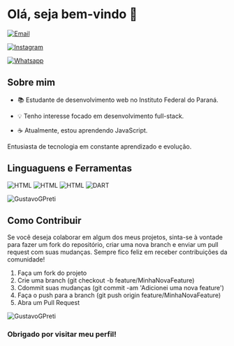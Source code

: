 # Olá, seja bem-vindo 👋

[![Email](https://img.shields.io/badge/Gmail-D14836?style=for-the-badge&logo=gmail&logoColor=white)](mailto:gustavogpreti@gmail.com)

[![Instagram](https://img.shields.io/badge/Instagram-E4405F?style=for-the-badge&logo=instagram&logoColor=white)](https://www.instagram.com/gustavogpreti/)

[![Whatsapp](https://img.shields.io/badge/WhatsApp-25D366?style=for-the-badge&logo=whatsapp&logoColor=white)](https://whatsa.me/554499010264)

## Sobre mim
- 📚 Estudante de desenvolvimento web no Instituto Federal do Paraná.

- 💡 Tenho interesse focado em desenvolvimento full-stack.

- ☕ Atualmente, estou aprendendo JavaScript.

Entusiasta de tecnologia em constante aprendizado e evolução.

## Linguaguens e Ferramentas

![HTML](https://img.shields.io/badge/HTML5-E34F26?style=for-the-badge&logo=html5&logoColor=white)
![HTML](https://img.shields.io/badge/CSS3-1572B6?style=for-the-badge&logo=css3&logoColor=white)
![HTML](https://img.shields.io/badge/JavaScript-F7DF1E?style=for-the-badge&logo=javascript&logoColor=black)
![DART](https://img.shields.io/badge/Dart-0175C2?style=for-the-badge&logo=dart&logoColor=white)


![GustavoGPreti](https://github-readme-stats.vercel.app/api?username=anuraghazra&show_icons=true&theme=transparent)
## Como Contribuir

Se você deseja colaborar em algum dos meus projetos, sinta-se à vontade para fazer um fork do repositório, criar uma nova branch e enviar um pull request com suas mudanças. Sempre fico feliz em receber contribuições da comunidade!

1. Faça um fork do projeto
2. Crie uma branch (git checkout -b feature/MinhaNovaFeature)
3. Cdommit suas mudanças (git commit -am 'Adicionei uma nova feature')
4. Faça o push para a branch (git push origin feature/MinhaNovaFeature)
5. Abra um Pull Request


![GustavoGPreti](https://github-readme-stats.vercel.app/api/top-langs/?username=anuraghazra&hide_progress=true)

### Obrigado por visitar meu perfil!
